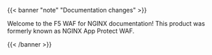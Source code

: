 {{< banner "note" "Documentation changes" >}}

Welcome to the F5 WAF for NGINX documentation! This product was formerly known as NGINX App Protect WAF.

{{< /banner >}}
